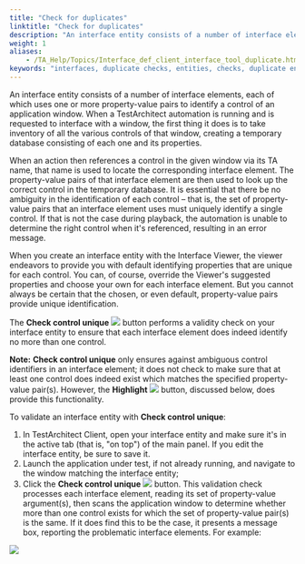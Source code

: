 ```yaml
--- 
title: "Check for duplicates"
linktitle: "Check for duplicates"
description: "An interface entity consists of a number of interface elements, each of which uses one or more property-value pairs to identify a control of an application window."
weight: 1
aliases: 
    - /TA_Help/Topics/Interface_def_client_interface_tool_duplicate.html
keywords: "interfaces, duplicate checks, entities, checks, duplicate entities, interfaces"
---
```


An interface entity consists of a number of interface elements, each of which uses one or more property-value pairs to identify a control of an application window. When a TestArchitect automation is running and is requested to interface with a window, the first thing it does is to take inventory of all the various controls of that window, creating a temporary database consisting of each one and its properties.

When an action then references a control in the given window via its TA name, that name is used to locate the corresponding interface element. The property-value pairs of that interface element are then used to look up the correct control in the temporary database. It is essential that there be no ambiguity in the identification of each control – that is, the set of property-value pairs that an interface element uses must uniquely identify a single control. If that is not the case during playback, the automation is unable to determine the right control when it's referenced, resulting in an error message.

When you create an interface entity with the Interface Viewer, the viewer endeavors to provide you with default identifying properties that are unique for each control. You can, of course, override the Viewer's suggested properties and choose your own for each interface element. But you cannot always be certain that the chosen, or even default, property-value pairs provide unique identification.

The **Check control unique** ![](/images/TA_Help/Images/btn.check_control_unique.png) button performs a validity check on your interface entity to ensure that each interface element does indeed identify no more than one control.

**Note:** **Check control unique** only ensures against ambiguous control identifiers in an interface element; it does not check to make sure that at least one control does indeed exist which matches the specified property-value pair\(s\). However, the **Highlight** ![](/images/TA_Help/Images/btn.highlight.png) button, discussed below, does provide this functionality.

To validate an interface entity with **Check control unique**:

1.  In TestArchitect Client, open your interface entity and make sure it's in the active tab \(that is, "on top"\) of the main panel. If you edit the interface entity, be sure to save it.
2.  Launch the application under test, if not already running, and navigate to the window matching the interface entity;
3.  Click the **Check control unique** ![](/images/TA_Help/Images/btn.check_control_unique.png) button. This validation check processes each interface element, reading its set of property-value argument\(s\), then scans the application window to determine whether more than one control exists for which the set of property-value pair\(s\) is the same. If it does find this to be the case, it presents a message box, reporting the problematic interface elements. For example:

![](/images/TA_Help/Images/ug_interface_definition36.png)



